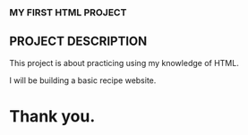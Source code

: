 ### MY FIRST HTML PROJECT

## PROJECT DESCRIPTION
This project is about practicing using my knowledge of HTML.

I will be building a basic recipe website.

# Thank you.